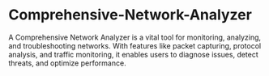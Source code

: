 # Comprehensive-Network-Analyzer
A Comprehensive Network Analyzer is a vital tool for monitoring, analyzing, and troubleshooting networks. With features like packet capturing, protocol analysis, and traffic monitoring, it enables users to diagnose issues, detect threats, and optimize performance.
